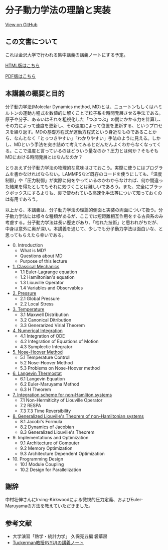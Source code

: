 # 分子動力学法の理論と実装

<a href="https://github.com/kaityo256/md2019"> <div class="btn-square"><i class="fab fa-github"></i> View on GitHub</div></a>

## この文書について

これは金沢大学で行われる集中講義の講義ノートにする予定。

[HTML版はこちら](https://kaityo256.github.io/md2019/)

[PDF版はこちら](https://kaityo256.github.io/md2019/md2019.pdf)

## 本講義の概要と目的

分子動力学法(Moleclar Dynamics method, MD)とは、ニュートンもしくはハミルトンの運動方程式を数値的に解くことで粒子系を時間発展させる手法である。原子や分子、あるいはそれを粗視化した「つぶつぶ」の間にかかる力を計算し、その力によって速度を更新し、その速度によって位置を更新する、というプロセスを繰り返す。MDの基礎方程式が運動方程式という身近なものであることから、なんとなく「とっつきやすい」「わかりやすい」手法のように見える。しかし、MDという手法を突き詰めて考えてみるとだんだんよくわからなくなってくる。ここで温度と言っているのはどういう量なのか？圧力とは何か？そもそもMDにおける時間発展とはなんなのか？

とりあえず分子動力学法の物理的な意味はさておこう。実際に使うにはプログラムを書かなければならない。LAMMPSなど既存のコードを使うにしても、「温度制御」や「圧力制御」が実際に何をやっているのかわからなければ、何か間違った結果を得たとしてもそれに気づくことは難しいであろう。また、完全にブラックボックスにするよりも、裏で使われている高速化手法等について知っておくのは有用であろう。

以上から、本講義は、分子動力学法の理論的側面と実装の両面について扱う。分子動力学法には様々な種類があるが、ここでは短距離相互作用をする古典系のみ考慮する。分子動力学法は長い歴史があり、「枯れた技術」と思われがちだが、中身は意外に奥が深い。本講義を通じて、少しでも分子動力学法は面白いな、と思ってもらえたら幸いである。

* 0\. Introduction
    * What is MD?
    * Questions about MD
    * Purpose of this lecture
* [1. Classical Mechanics](basic/README.md)
    * 1.1 Euler-Lagrange equation
    * 1.2 Hamiltonian's equation
    * 1.3 Liouville Operator
    * 1.4 Variables and Observables
* [2. Pressure](pressure/README.md)
    * 2.1 Global Pressure
    * 2.2 Local Stress
* [3. Temperature](temperature/README.md)
    * 3.1 Maxwell Distribution
    * 3.2 Canonical Ditribution
    * 3.3 Generarized Virial Theorem
* [4. Numerical Integration](integration/README.md)
    * 4.1 Integration of ODE
    * 4.2 Integration of Equations of Motion
    * 4.3 Symplectic Integrator
* [5. Nose-Hoover Method](nosehoover/README.md)
    * 5.1 Temperature Controll
    * 5.2 Nose-Hoover Method
    * 5.3 Problems on Nose-Hoover method
* [6. Langevin Thermostat](langevin/README.md)
    * 6.1 Langevin Equation
    * 6.2 Euler-Maruyama Method
    * 6.3 H Theorem
* [7. Integration scheme for non-Hamliton systems](respa/README.md)
    * 7.1 Non-Hermiticity of Liouville Operator
    * 7.2 RESPA
    * 7.3 7.3 Time Reversibility
* [8. Generalized Liouville's Theorem of non-Hamiltonian systems](liouville/README.md)
    * 8.1 Jacobi's Formula
    * 8.2 Dynamics of Jacobian
    * 8.3 Generalized Liouvllie's Theorem
* 9\. Implementations and Optimization
    * 9.1 Architecture of Computer
    * 9.2 Memory Optimization
    * 9.3 Architecture Dependent Optimization
* 10\. Programming Design
    * 10.1 Module Coupling
    * 10.2 Design for Parallelization

## 謝辞

中村壮伸さんにIrving-Kirkwoodによる微視的圧力定義、およびEuler-Maruyamaの方法を教えていただきました。

## 参考文献

* 大学演習「熱学・統計力学」 久保亮五編 裳華房
* [Tuckerman教授(NYU)の講義ノート](http://www.nyu.edu/classes/tuckerman/stat.mechII/lectures.html)
